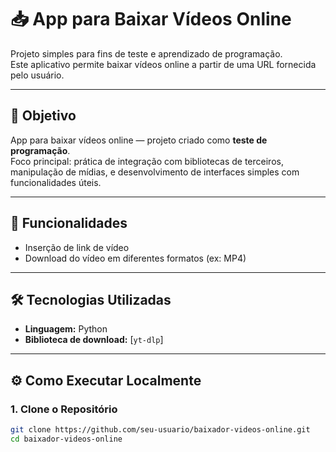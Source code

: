 # 📥 App para Baixar Vídeos Online

Projeto simples para fins de teste e aprendizado de programação.  
Este aplicativo permite baixar vídeos online a partir de uma URL fornecida pelo usuário.

---

## 🧪 Objetivo

App para baixar vídeos online — projeto criado como **teste de programação**.  
Foco principal: prática de integração com bibliotecas de terceiros, manipulação de mídias, e desenvolvimento de interfaces simples com funcionalidades úteis.

---

## 🚀 Funcionalidades

- Inserção de link de vídeo
- Download do vídeo em diferentes formatos (ex: MP4)

---

## 🛠 Tecnologias Utilizadas

- **Linguagem:** Python
- **Biblioteca de download:** [`yt-dlp`]

---

## ⚙️ Como Executar Localmente

### 1. Clone o Repositório

```bash
git clone https://github.com/seu-usuario/baixador-videos-online.git
cd baixador-videos-online
